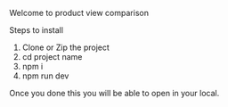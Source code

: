 Welcome to product view comparison 

Steps to install 
1. Clone or Zip the project 
2. cd project name
3. npm i
4. npm run dev

Once you done this you will be able to open in your local. 
